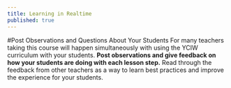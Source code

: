 ```yaml
---
title: Learning in Realtime
published: true
---
```


#Post Observations and Questions About Your Students
For many teachers taking this course will happen simultaneously with using the YCIW curriculum with your students. **Post observations and give feedback on how your students are doing with each lesson step.** Read through the feedback from other teachers as a way to learn best practices and improve the experience for your students. 
